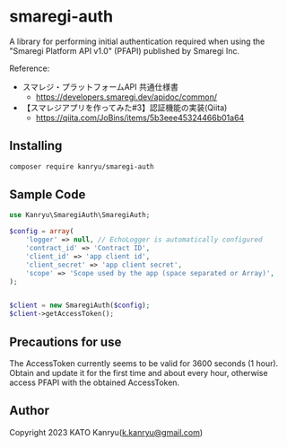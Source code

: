 # smaregi-auth
A library for performing initial authentication required when using the "Smaregi Platform API v1.0" (PFAPI) published by Smaregi Inc.

Reference:

- スマレジ・プラットフォームAPI 共通仕様書
  - https://developers.smaregi.dev/apidoc/common/
- 【スマレジアプリを作ってみた#3】認証機能の実装(Qiita)
  - https://qiita.com/JoBins/items/5b3eee45324466b01a64


## Installing

```bash
composer require kanryu/smaregi-auth
```

## Sample Code


```php
use Kanryu\SmaregiAuth\SmaregiAuth;

$config = array(
    'logger' => null, // EchoLogger is automatically configured
    'contract_id' => 'Contract ID',
    'client_id' => 'app client id',
    'client_secret' => 'app client secret',
    'scope' => 'Scope used by the app (space separated or Array)',
);


$client = new SmaregiAuth($config);
$client->getAccessToken();
```

## Precautions for use

The AccessToken currently seems to be valid for 3600 seconds (1 hour).
Obtain and update it for the first time and about every hour, otherwise access PFAPI with the obtained AccessToken.

## Author

Copyright 2023 KATO Kanryu(k.kanryu@gmail.com)

